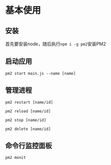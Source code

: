 # 基本使用

## 安装

首先要安装node，随后执行`npm i -g pm2`安装PM2

## 启动应用

```shell
pm2 start main.js --name [name]
```

## 管理进程

```shell
pm2 restart [name/id]
```

```shell
pm2 reload [name/id]
```

```shell
pm2 stop [name/id]
```

```shell
pm2 delete [name/id]
```

## 命令行监控面板

```shell
pm2 monit
```
